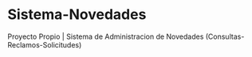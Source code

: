 # Sistema-Novedades
Proyecto Propio | Sistema de Administracion de Novedades (Consultas-Reclamos-Solicitudes)

